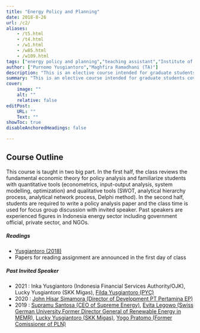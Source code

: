 ```yaml
---
title: "Energy Policy and Planning" 
date: 2018-8-26
url: /c2/
aliases: 
    - /t5.html
    - /t4.html
    - /w1.html
    - /w85.html
    - /w109.html
tags: ["energy policy and planning","teaching assistant","Institute of Technology Bandung"]
author: ["Purnomo Yusgiantoro","Maghfira Ramadhani (TA)"]
description: "This is an elective course intended for graduate students covering economic theory and methods with quantitative and qualitative policy analysys tools to help understanding energy policy analysis and planning." 
summary: "This is an elective course intended for graduate students covering economic theory and methods with quantitative and qualitative policy analysys tools to help understanding energy policy analysis and planning. The course is delivered in Bahasa Indonesia language. I was a teaching assistant for this course from 2018 to 2022 working with Prof. Purnomo Yusgiantoro as the primary instructor." 
cover:
    image: ""
    alt: ""
    relative: false
editPost:
    URL: ""
    Text: ""
showToc: true
disableAnchoredHeadings: false

---
```


## Course Outline

This course is taught in two big part. In the first half, the class reviews the fundamental economic theory for policy analysis and familiarize students with quantitative tools (econometrics, input-output analysis, system modelling, optimization) and qualitative tools (SWOT, analytical hierarchy process, analytical network process, Delphi method). In the second half, students are required to write a policy analysis paper and the class time is used for focus group discussion with invited speaker. Past speakers are experienced figures in Indonesia energy sector including government official, private sector, and NGOs.

##### Readings

- [Yusgiantoro (2018)](https://www.purnomoyusgiantorocenter.org/a-book-summary-of-ekonomi-energi-teori-aplikasi/)
- Papers for reading assignment are announced in the first day of class

##### Past Invited Speaker
- 2021 : Inka Yusgiantoro (Indonesia Financial Services Authority/OJK), Lucky Yusgiantoro (SKK Migas), [Filda Yusgiantoro (PYC)](https://www.purnomoyusgiantorocenter.org/filda-c-yusgiantoro-s-t-m-b-m-m-b-a-ph-d/)
- 2020 : [John Hisar Simamora (Director of Development PT Pertamina EP)](https://tm.itb.ac.id/en/2020/03/13/perencanaan-dan-kebijakan-eor-di-indonesia-2/)
- 2019 : [Supramu Santosa (CEO of Supreme Energy)](https://tm.itb.ac.id/en/2019/04/12/guest-lecture-with-mr-supramu-santosa-m-sc-m-b-a/), [Evita Legowo (Swiss German University,Former Director General of Renewable Energy in MEMR)](https://tm.itb.ac.id/en/2019/04/05/guest-lecture-with-dr-evita-h-legowo/), [Lucky Yusgiantoro (SKK Migas)](https://tm.itb.ac.id/en/2019/03/29/guest-lecture-with-mr-lukcy-a-yusgiantoro-ph-d/), [Yogo Pratomo (Former Comissioner of PLN)](https://tm.itb.ac.id/en/2019/03/22/guest-lecture-with-dr-yoga-pratomo/)


